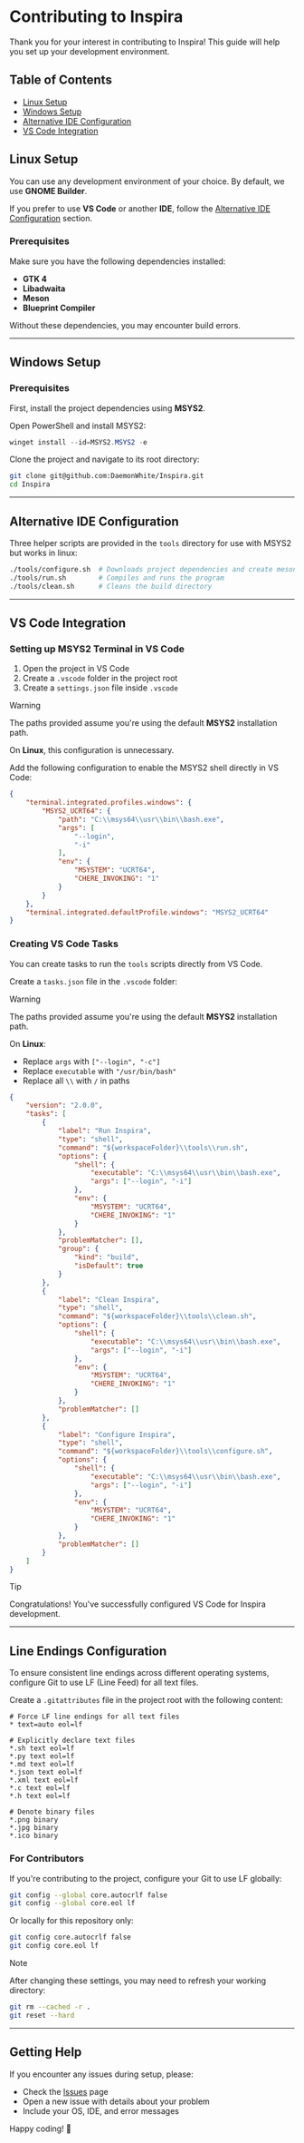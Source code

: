 # Contributing to Inspira

Thank you for your interest in contributing to Inspira! This guide will help you set up your development environment.

## Table of Contents
- [Linux Setup](#linux-setup)
- [Windows Setup](#windows-setup)
- [Alternative IDE Configuration](#alternative-ide-configuration)
- [VS Code Integration](#vs-code-integration)

## Linux Setup

You can use any development environment of your choice. By default, we use **GNOME Builder**.

If you prefer to use **VS Code** or another **IDE**, follow the [Alternative IDE Configuration](#alternative-ide-configuration) section.

### Prerequisites

Make sure you have the following dependencies installed:
- **GTK 4**
- **Libadwaita**
- **Meson**
- **Blueprint Compiler**

Without these dependencies, you may encounter build errors.

---

## Windows Setup

### Prerequisites

First, install the project dependencies using **MSYS2**.

Open PowerShell and install MSYS2:

```powershell
winget install --id=MSYS2.MSYS2 -e
```

Clone the project and navigate to its root directory:

```bash
git clone git@github.com:DaemonWhite/Inspira.git
cd Inspira
```

---

## Alternative IDE Configuration

Three helper scripts are provided in the `tools` directory for use with MSYS2 
but works in linux:

```bash
./tools/configure.sh  # Downloads project dependencies and create meson conf
./tools/run.sh        # Compiles and runs the program
./tools/clean.sh      # Cleans the build directory
```

---

## VS Code Integration

### Setting up MSYS2 Terminal in VS Code

1. Open the project in VS Code
2. Create a `.vscode` folder in the project root
3. Create a `settings.json` file inside `.vscode`

> [!WARNING]
> The paths provided assume you're using the default **MSYS2** installation path.
> 
> On **Linux**, this configuration is unnecessary.

Add the following configuration to enable the MSYS2 shell directly in VS Code:

```json
{
    "terminal.integrated.profiles.windows": {
        "MSYS2_UCRT64": {
            "path": "C:\\msys64\\usr\\bin\\bash.exe",
            "args": [
                "--login",
                "-i"
            ],
            "env": {
                "MSYSTEM": "UCRT64",
                "CHERE_INVOKING": "1"
            }
        }
    },
    "terminal.integrated.defaultProfile.windows": "MSYS2_UCRT64"
}
```

### Creating VS Code Tasks

You can create tasks to run the `tools` scripts directly from VS Code.

Create a `tasks.json` file in the `.vscode` folder:

> [!WARNING]
> The paths provided assume you're using the default **MSYS2** installation path.
> 
> On **Linux**:
> - Replace `args` with `["--login", "-c"]`
> - Replace `executable` with `"/usr/bin/bash"`
> - Replace all `\\` with `/` in paths

```json
{
    "version": "2.0.0",
    "tasks": [
        {
            "label": "Run Inspira",
            "type": "shell",
            "command": "${workspaceFolder}\\tools\\run.sh",
            "options": {
                "shell": {
                    "executable": "C:\\msys64\\usr\\bin\\bash.exe",
                    "args": ["--login", "-i"]
                },
                "env": {
                    "MSYSTEM": "UCRT64",
                    "CHERE_INVOKING": "1"
                }
            },
            "problemMatcher": [],
            "group": {
                "kind": "build",
                "isDefault": true
            }
        },
        {
            "label": "Clean Inspira",
            "type": "shell",
            "command": "${workspaceFolder}\\tools\\clean.sh",
            "options": {
                "shell": {
                    "executable": "C:\\msys64\\usr\\bin\\bash.exe",
                    "args": ["--login", "-i"]
                },
                "env": {
                    "MSYSTEM": "UCRT64",
                    "CHERE_INVOKING": "1"
                }
            },
            "problemMatcher": []
        },
        {
            "label": "Configure Inspira",
            "type": "shell",
            "command": "${workspaceFolder}\\tools\\configure.sh",
            "options": {
                "shell": {
                    "executable": "C:\\msys64\\usr\\bin\\bash.exe",
                    "args": ["--login", "-i"]
                },
                "env": {
                    "MSYSTEM": "UCRT64",
                    "CHERE_INVOKING": "1"
                }
            },
            "problemMatcher": []
        }
    ]
}
```

> [!TIP]
> Congratulations! You've successfully configured VS Code for Inspira development.

---

## Line Endings Configuration

To ensure consistent line endings across different operating systems, configure Git to use LF (Line Feed) for all text files.

Create a `.gitattributes` file in the project root with the following content:

```gitattributes
# Force LF line endings for all text files
* text=auto eol=lf

# Explicitly declare text files
*.sh text eol=lf
*.py text eol=lf
*.md text eol=lf
*.json text eol=lf
*.xml text eol=lf
*.c text eol=lf
*.h text eol=lf

# Denote binary files
*.png binary
*.jpg binary
*.ico binary
```

### For Contributors

If you're contributing to the project, configure your Git to use LF globally:

```bash
git config --global core.autocrlf false
git config --global core.eol lf
```

Or locally for this repository only:

```bash
git config core.autocrlf false
git config core.eol lf
```

> [!NOTE]
> After changing these settings, you may need to refresh your working directory:
> ```bash
> git rm --cached -r .
> git reset --hard
> ```

---

## Getting Help

If you encounter any issues during setup, please:
- Check the [Issues](https://github.com/DaemonWhite/Inspira/issues) page
- Open a new issue with details about your problem
- Include your OS, IDE, and error messages

Happy coding! 🚀
